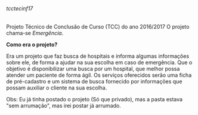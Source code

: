 <h6>tcctecinf17</h6>
<p>Projeto Técnico de Conclusão de Curso (TCC) do ano  2016/2017
O projeto chama-se <i>Emergência</i>.</p>

<p><strong>Como era o projeto?</strong></p>
Era um projeto que faz busca de hospitais e informa algumas informações sobre ele, de forma a ajudar na sua escolha em caso de emergência.
Que o objetivo é disponibilizar uma busca por um hospital, que melhor possa atender um paciente de forma ágil. Os serviços oferecidos serão uma ficha de pré-cadastro e um sistema de busca fornecido por informações que possam auxiliar o cliente na sua escolha.

<h7>Obs: Eu já tinha postado o projeto (Só que privado), mas a pasta estava "sem arrumação", mas  irei  postar já arrumado.</h7>

